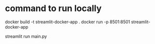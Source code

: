 # command to run locally
docker build -t streamlit-docker-app .
docker run -p 8501:8501 streamlit-docker-app

streamlit run main.py
